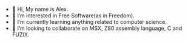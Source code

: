 - 👋 Hi, My name is Alex.
- 👀 I’m interested in Free Software(as in Freedom).
- 🌱 I’m currently learning anything related to computer science.
- 💞️ I’m looking to collaborate on MSX, Z80 assembly language, C and FUZIX.

<!--- - 📫 I'm available through e-mail atroubleshooter@mail.ru--->

<!---
ATroubleshooter/ATroubleshooter is a ✨ special ✨ repository because its `README.md` (this file) appears on your GitHub profile.
You can click the Preview link to take a look at your changes.
--->
